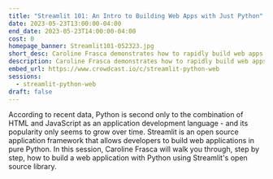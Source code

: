 ```yaml
---
title: "Streamlit 101: An Intro to Building Web Apps with Just Python"
date: 2023-05-23T13:00:00-04:00
end_date: 2023-05-23T14:00:00-04:00
cost: 0
homepage_banner: Streamlit101-052323.jpg
short_desc: Caroline Frasca demonstrates how to rapidly build web apps with Python using the open source Streamlit library.
description: Caroline Frasca demonstrates how to rapidly build web apps with Python using the open source Streamlit library.
embed_url: https://www.crowdcast.io/c/streamlit-python-web
sessions:
  - streamlit-python-web
draft: false
---
```


According to recent data, Python is second only to the combination of HTML and JavaScript as an application development language - and its popularity only seems to grow over time. Streamlit is an open source application framework that allows developers to build web applications in pure Python. In this session, Caroline Frasca will walk you through, step by step, how to build a web application with Python using Streamlit's open source library.
